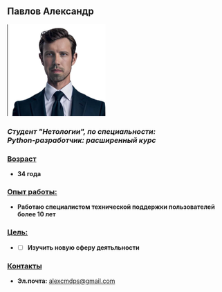 ## Павлов Александр 

![](img/photo_1.png)

### ___Студент "Нетологии", по специальности:<br/> Python-разработчик: расширенный курс___

### <u>Возраст</u>
* __34 года__

### <u>**Опыт работы:**</u>
* __Работаю специалистом технической поддержки пользователей более 10 лет__

### <u>**Цель:**</u>
* - [ ] __Изучить новую сферу деятьльности__
  
### <u>**Контакты**</u>
* **Эл.почта:** <alexcmdps@gmail.com>


